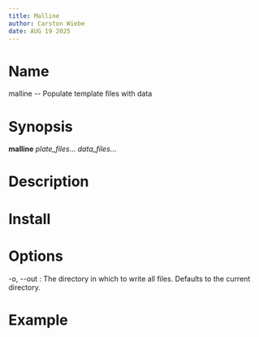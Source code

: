 ```yaml
---
title: Malline
author: Carston Wiebe
date: AUG 19 2025
---
```


# Name

malline \-- Populate template files with data

# Synopsis

**malline** *plate_files*... *data_files*...

# Description

# Install

# Options

-o, \--out
:   The directory in which to write all files.  Defaults to the current
    directory.

# Example